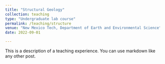 ```yaml
---
title: "Structural Geology"
collection: teaching
type: "Undergraduate lab course"
permalink: /teaching/structure
venue: "New Mexico Tech, Department of Earth and Environmental Science"
date: 2022-09-01

---
```


This is a description of a teaching experience. You can use markdown like any other post.

